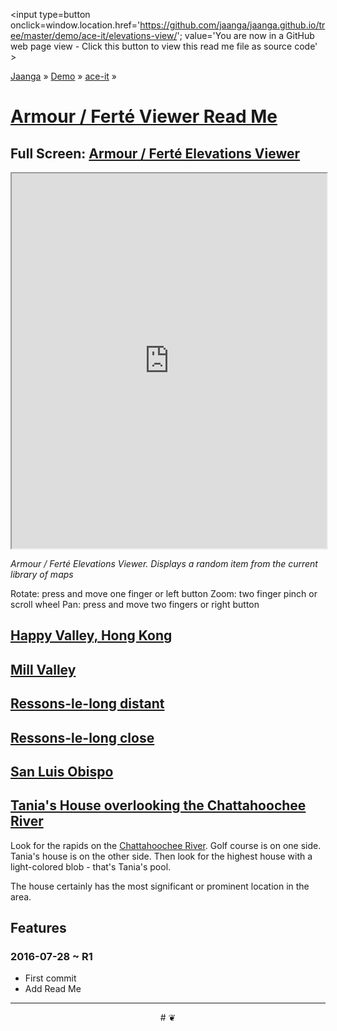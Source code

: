 <span style=display:none; >[You are now in a GitHub source code view - click this link to view Read Me file as a web page]
( http://jaanga.github.io/demo/ace-it/elevations-view/index.html "View file as a web page." ) </span>
<input type=button onclick=window.location.href='https://github.com/jaanga/jaanga.github.io/tree/master/demo/ace-it/elevations-view/'; 
value='You are now in a GitHub web page view - Click this button to view this read me file as source code' >

[Jaanga]( http://jaanga.github.io ) » [Demo]( http://jaanga.github.io/demo/  ) »
[ace-it]( https://jaanga.github.io/demo/ace-it/ ) »

[Armour / Ferté Viewer Read Me]( https://jaanga.github.io/demo/ace-it/elevations-view/index.html#readme.md )
===

## Full Screen: [ Armour / Ferté Elevations Viewer ]( https://jaanga.github.io/demo/ace-it/elevations-view/elevations-view-ace-it-r1.html )


<img src="" style=display:none; width=800 >

<iframe src=https://jaanga.github.io/demo/ace-it/elevations-view/index.html width=100% height=600px ></iframe>

_Armour / Ferté Elevations Viewer. Displays a random item from the current library of maps_


Rotate: press and move one finger or left button
Zoom: two finger pinch or scroll wheel
Pan: press and move two fingers or right button

## [Happy Valley, Hong Kong]( file:///C:/Users/Theo/Dropbox/Public/git-repos/jaanga.github.io/demo/ace-it/elevations-view/elevations-view-r2.html#file=https://jaanga.github.io/terrain3/elevations/elevations-data-family+friends/happy-valley-hong-kong_15_26776_14303_3_3_150_150_.txt )


## [Mill Valley ]( file:///C:/Users/Theo/Dropbox/Public/git-repos/jaanga.github.io/demo/ace-it/elevations-view/elevations-view-r2.html#file=https://jaanga.github.io/terrain3/elevations/elevations-data-family+friends/mill-valley-ca_16_10456_25299_3_3_300_300_.txt )


## [Ressons-le-long distant]( file:///C:/Users/Theo/Dropbox/Public/git-repos/jaanga.github.io/demo/ace-it/elevations-view/elevations-view-r2.html#file=https://jaanga.github.io/terrain3/elevations/elevations-data-family+friends/ressons-le-long-france_11_1040_698_3_3_510_510_.txt )


## [Ressons-le-long close]( file:///C:/Users/Theo/Dropbox/Public/git-repos/jaanga.github.io/demo/ace-it/elevations-view/elevations-view-r2.html#file=https://jaanga.github.io/terrain3/elevations/elevations-data-family+friends/ressons-le-long-france_14_8334_5598_3_3_300_300_.txt )

## [San Luis Obispo]( file:///C:/Users/Theo/Dropbox/Public/git-repos/jaanga.github.io/demo/ace-it/elevations-view/elevations-view-r2.html#file=https://jaanga.github.io/terrain3/elevations/elevations-data-family+friends/san-luis-obispo-ca_12_672_1617_4_3_400_300_.txt )


## [Tania's House overlooking the Chattahoochee River]( https://jaanga.github.io/demo/ace-it/elevations-view/elevations-view-ace-it-r1.html#file=https://jaanga.github.io/terrain3/elevations/elevations-data-family+friends/sandy-springs-ga_14_4348_6547_3_3_510_510_.txt )

Look for the rapids on the [Chattahoochee River]( https://en.wikipedia.org/wiki/Chattahoochee_River ). Golf course is on one side. Tania's house is on the other side. 
Then look for the highest house with a light-colored blob - that's Tania's pool. 

The house certainly has the most significant or prominent location in the area.



## Features




### 2016-07-28 ~ R1

* First commit
* Add Read Me


***

<center title='Jaanga ~ your 3D happy place' >
# <a href=javascript:window.scrollTo(0,0); style=text-decoration:none; > ❦ </a>
</center>
